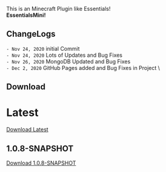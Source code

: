 This is an Minecraft Plugin like Essentials!\
**EssentialsMini!**

## ChangeLogs

`- Nov 24, 2020` initial Commit \
`- Nov 24, 2020` Lots of Updates and Bug Fixes \
`- Nov 26, 2020` MongoDB Updated and Bug Fixes \
`- Dec 2, 2020` GitHub Pages added and Bug Fixes in Project \
## Download
<html>
<link rel="stylesheet" href="styles\index.css">
<body>
    <div class="download">
        <h1>Latest</h1>
        <a href="downloads\EssentialsMini-Latest.jar" download>Download Latest</a>
        <h2>1.0.8-SNAPSHOT</h2>
        <a href="downloads\EssentialsMini-Latest.jar" download>Download 1.0.8-SNAPSHOT</a>
    </div>
</body>
</html>